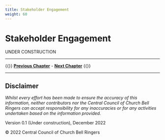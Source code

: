 ```yaml
---
title: Stakeholder Engagement
weight: 60
---
```


# Stakeholder Engagement


UNDER CONSTRUCTION

----

{{<hint info>}}
**[Previous Chapter](../050-project-team/)** - **[Next Chapter](../070-contract-specification/)**
{{</hint>}}

----

## Disclaimer
 
*Whilst every effort has been made to ensure the accuracy of this information, neither contributors nor the Central Council of Church Bell Ringers can accept responsibility for any inaccuracies or for any activities undertaken based on the information provided.*

Version 0.1 (Under construction), December 2022

© 2022 Central Council of Church Bell Ringers
